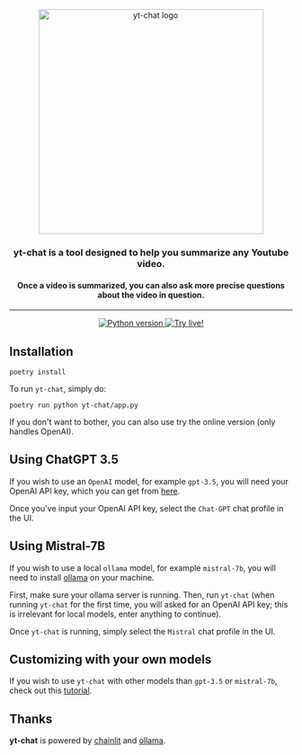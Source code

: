 <div align="center">
  <picture align="center" with="200">
    <source media="(prefers-color-scheme: dark)" srcset="https://github.com/mcordier/yt-chat/blob/5bbae54e1c9f46f11af9090a83089786d9832e6f/public/logo_dark.png">
    <source media="(prefers-color-scheme: light)" srcset="https://github.com/mcordier/yt-chat/blob/5bbae54e1c9f46f11af9090a83089786d9832e6f/public/logo_light.png">
  <img alt="yt-chat logo" src="https://github.com/mcordier/yt-chat/blob/5bbae54e1c9f46f11af9090a83089786d9832e6f/public/logo_light.png" width="400"/>
  </picture>
</div>


<h3 align="center">yt-chat is a tool designed to help you summarize any Youtube video.</h3>
<h4 align="center">Once a video is summarized, you can also ask more precise questions about the video in question.</h4>

---

<div align="center">
<!-- <img alt="All workflows" src="https://github.com/Fonction-Labs/jade/actions/workflows/all.yml/badge.svg"/> -->

<a href="https://github.com/Fonction-Labs/jade/actions/workflows/all.yml?query=branch%3Amain">
<img alt="Python version" src="https://img.shields.io/badge/python-3.10-blue"/>
</a>

<a href="https://fonctionlabs.com/yt-chat">
<img alt="Try live!" src="https://img.shields.io/static/v1?label=&message=Try live!"/>
</a>
</div>

Installation
------------
```
poetry install
```

To run `yt-chat`, simply do:
```
poetry run python yt-chat/app.py
```

If you don't want to bother, you can also use try the online version (only handles OpenAI).


Using ChatGPT 3.5
------------
If you wish to use an `OpenAI` model, for example `gpt-3.5`, you will need your OpenAI API key, which you can get from <a href="https://platform.openai.com/api-keys">here</a>.

Once you've input your OpenAI API key, select the `Chat-GPT` chat profile in the UI.


Using Mistral-7B
------------
If you wish to use a local `ollama` model, for example `mistral-7b`, you will need to install <a href="https://ollama.com/">ollama</a> on your machine.

First, make sure your ollama server is running. Then, run `yt-chat` (when running `yt-chat` for the first time, you will asked for an OpenAI API key; this is irrelevant for local models, enter anything to continue).

Once `yt-chat` is running, simply select the `Mistral` chat profile in the UI.


Customizing with your own models
------------
If you wish to use `yt-chat` with other models than `gpt-3.5` or `mistral-7b`, check out this <a href="">tutorial</a>.


Thanks
------------
**yt-chat** is powered by <a href="https://github.com/Chainlit/chainlit">chainlit</a> and <a href="https://github.com/ollama/ollama-python">ollama</a>.
